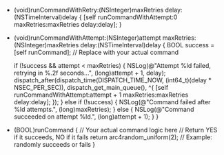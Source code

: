 - (void)runCommandWithRetry:(NSInteger)maxRetries delay:(NSTimeInterval)delay {
    [self runCommandWithAttempt:0 maxRetries:maxRetries delay:delay];
}

- (void)runCommandWithAttempt:(NSInteger)attempt maxRetries:(NSInteger)maxRetries delay:(NSTimeInterval)delay {
    BOOL success = [self runCommand]; // Replace with your actual command

    if (!success && attempt < maxRetries) {
        NSLog(@"Attempt %ld failed, retrying in %.2f seconds...", (long)attempt + 1, delay);
        dispatch_after(dispatch_time(DISPATCH_TIME_NOW, (int64_t)(delay * NSEC_PER_SEC)), dispatch_get_main_queue(), ^{
            [self runCommandWithAttempt:attempt + 1 maxRetries:maxRetries delay:delay];
        });
    } else if (!success) {
        NSLog(@"Command failed after %ld attempts.", (long)maxRetries);
    } else {
        NSLog(@"Command succeeded on attempt %ld.", (long)attempt + 1);
    }
}

- (BOOL)runCommand {
    // Your actual command logic here
    // Return YES if it succeeds, NO if it fails
    return arc4random_uniform(2); // Example: randomly succeeds or fails
}